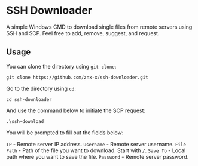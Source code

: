 # SSH Downloader
A simple Windows CMD to download single files from remote servers using SSH and
SCP. Feel free to add, remove, suggest, and request.

## Usage
You can clone the directory using `git clone`:

```shell
git clone https://github.com/znx-x/ssh-downloader.git
```

Go to the directory using `cd`:

```shell
cd ssh-downloader
```

And use the command below to initiate the SCP request:

```shell
.\ssh-download
```

You will be prompted to fill out the fields below:

`IP` - Remote server IP address.
`Username` - Remote server username.
`File Path` - Path of the file you want to download. Start with `/`.
`Save To` - Local path where you want to save the file.
`Password` - Remote server password.
